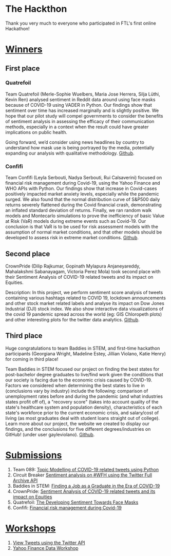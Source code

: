 # The Hackthon
Thank you very much to everyone who participated in FTL's first online Hackathon!

# [Winners](#winners)
## First place

### Quatrefoil
Team Quatrefoil (Merle-Sophie Wuelbers, Maria Jose Herrera, Silja Lüthi, Kevin Ren) analysed sentiment in Reddit data around using face masks because of COVID-19 using VADER in Python. Our findings show that sentiment over time has increased marginally and is slightly positive. We hope that our pilot study will compel governments to consider the benefits of sentiment analysis in assessing the efficacy of their communication methods, especially in a context when the result could have greater implications on public health.

Going forward, we’d consider using news headlines by country to understand how mask use is being portrayed by the media, potentially expanding our analysis with qualitative methodology. [Github](https://github.com/MSWulbers/FTL-Hackathon-0520-Team-Quatrefoil).

### Confifi
Team Confifi (Leyla Serbouti, Nadya Serbouti, Rui Calsaverini) focused on financial risk management during Covid-19, using the Yahoo Finance and WHO APIs with Python. Our findings show that increase in Covid-cases positively impacted market anxiety levels, especially while the pandemic surged. We also found that the normal distribution curve of S&P500 daily returns severely flattened during the Covid financial crash, demonstrating an inflated standard deviation of returns. Finally, we ran random walk models and Montecarlo simulations to prove the inefficiency of basic Value at Risk (VaR) models during extreme events such as Covid-19. Our conclusion is that VaR is to be used for risk assessment models with the assumption of normal market conditions, and that other models should be developed to assess risk in extreme market conditions. [Github](https://github.com/rgcalsaverini/confifi).

## Second place
CrownPride (Dilip Rajkumar, Gopinath Mylapura Anjaneyareddy, Mahalakshmi Sabanayagam, Victoria Perez Mola) took second place with their Sentiment Analysis of COVID-19 related tweets and its impact on Equities.

Description: In this project, we perform sentiment score analysis of tweets containing various hashtags related to COVID 19, lockdown announcements and other stock market related labels and analyse its impact on Dow Jones Industrial (DJI) stock index. We also show interactive data visualizations of the covid 19 pandemic spread across the world (eg: GIS Chloropeth plots) and other interesting plots for the twitter data analytics. [Github](https://github.com/maha-93/COVID19).

## Third place
Huge congratulations to team Baddies in STEM, and first-time hackathon participants (Georgiana Wright, Madeline Estey, Jillian Violano, Katie Henry) for coming in third place! 

Team Baddies in STEM focused our project on finding the best states for post-bachelor degree graduates to live/find work given the conditions that our society is facing due to the economic crisis caused by COVID-19. Factors we considered when determining the best states to live in (conclusions vary by industry) include the following: comparison of unemployment rates before and during the pandemic (and what industries states profit off of), a "recovery score" (takes into account quality of the state's healthcare system and population density), characteristics of each state's workforce prior to the current economic crisis, and salary/cost of living (as most graduates deal with student loans straight out of college). Learn more about our project, the website we created to display our findings, and the conclusions for five different degrees/industries on GitHub! (under user gayleviolano). [Github](https://github.com/gayleviolano/FTLHacks).

# [Submissions](#submissions)
1. Team 089: [Topic Modelling of COVID-19 related tweets using Python](https://github.com/karolinams/FTL-TopicModeling)
1. Circuit Breaker [Sentiment analysis on #WFH using the Twitter Full Archive API](https://github.com/wailunlim/circuit-breaker)
1. Baddies in STEM: [Finding a Job as a Graduate in the Era of COVID-19](https://github.com/gayleviolano/FTLHacks)
1. CrownPride: [Sentiment Analysis of COVID-19 related tweets and its impact on Equities](https://github.com/maha-93/COVID19)
1. Quatrefoil: [The Developing Sentiment Towards Face Masks](https://github.com/MSWulbers/FTL-Hackathon-0520-Team-Quatrefoil)
1. Confifi: [Financial risk management during Covid-19](https://github.com/rgcalsaverini/confifi)

# [Workshops](#workshops)
1. [View Tweets using the Twitter API](https://github.com/yoanad/ftl-twitter-workshop)
1. [Yahoo Finance Data Workshop](https://github.com/ashmibanerjee/FTL-bigdatahack-yahoo-starter/blob/master/FTL_finance_track.ipynb)